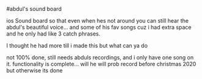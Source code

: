 #abdul's sound board

ios Sound board so that even when hes not around you can still hear the abdul's beautiful voice... and some of his fav songs cuz i had extra space and he only had like 3 catch phrases.

I thought he had more till i made this but what can ya do

not 100% done, still needs abduls recordings, and i only have one song on it. functionality is complete... will he will prob record before christmas 2020 but otherwise its done
